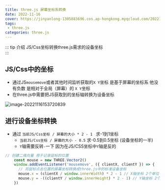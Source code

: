 ```yaml
---
title: three.js 屏幕坐标系转换
date: 2022-11-16
cover: https://jinyanlong-1305883696.cos.ap-hongkong.myqcloud.com/202211161553849.jpg
tags:
 - three.js
categories: three.js
---
```


::: tip 介绍
JS/Css坐标转换three.js需求的设备坐标<br>
:::

<!-- more -->

## JS/Css中的坐标

* 通过JS`mousemove`或者其他时间监听获取的`X Y`坐标 是基于屏幕的坐标系 他没有负数 是相对于全局（屏幕）的 `X Y`坐标
* 在three.js中需要把JS获取到的坐标轴转换为设备坐标

![image-20221116153720839](https://jinyanlong-1305883696.cos.ap-hongkong.myqcloud.com/202211161537865.png)

## 进行设备坐标转换

* 通过 `当前JS/Css坐标 / 屏幕的大小 * 2 - 1 ` 求-1到1坐标
  * `当前JS/Css坐标 / 屏幕的大小 - 0.5`  求-0.5到0.5坐标 (设备坐标的一半)
  * `Y`轴需要反转`-`一下 因为在JS/CSS坐标中`Y`轴是反的
  

```js
// 创建二维向量 用于记录鼠标的位置
    const mouse = new THREE.Vector2()
    window.addEventListener('mousemove', ({ clientX, clientY }) => {
      // 将鼠标点击位置的屏幕坐标转换成three.js中的标准设备坐标
      mouse.x = (clientX / window.innerWidth) * 2 - 1 // X轴坐标 2个单位 -1到1
      mouse.y = -((clientY / window.innerHeight) * 2 - 1) // Y轴坐标 2个单位 -1到1 这里需要反转一下 因为在JS/CSS坐标中Y轴是反的
    })
```

